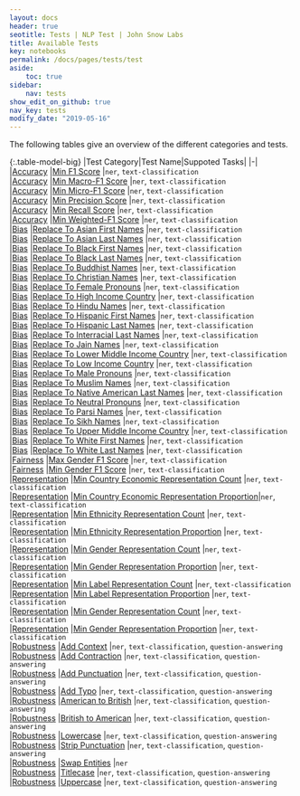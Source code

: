 ```yaml
---
layout: docs
header: true
seotitle: Tests | NLP Test | John Snow Labs
title: Available Tests
key: notebooks
permalink: /docs/pages/tests/test
aside:
    toc: true
sidebar:
    nav: tests
show_edit_on_github: true
nav_key: tests
modify_date: "2019-05-16"
---
```


<div class="main-docs" markdown="1"><div class="h3-box" markdown="1">

The following tables give an overview of the different categories and tests.

</div><div class="h3-box" markdown="1">

{:.table-model-big}
|Test Category|Test Name|Suppoted Tasks|
|-|
|[Accuracy](accuracy)		                |[Min F1 Score](accuracy#min-f1-score)                                                                      |`ner`, `text-classification`     
|[Accuracy](accuracy)		                |[Min Macro-F1 Score](accuracy#min-macro-f1-score)                                                          |`ner`, `text-classification`     
|[Accuracy](accuracy)		                |[Min Micro-F1 Score](accuracy#min-micro-f1-score)                                                          |`ner`, `text-classification`     
|[Accuracy](accuracy)		                |[Min Precision Score](accuracy#min-precision-score)                                                        |`ner`, `text-classification`       
|[Accuracy](accuracy)		                |[Min Recall Score](accuracy#min-recall-score)                                                              |`ner`, `text-classification`     
|[Accuracy](accuracy)		                |[Min Weighted-F1 Score](accuracy#min-weighted-f1-score)                                                    |`ner`, `text-classification`       
|[Bias](bias)		                        |[Replace To Asian First Names](bias#replace-to-asian-firstnames)                                           |`ner`, `text-classification`      
|[Bias](bias)		                        |[Replace To Asian Last Names](bias#replace-to-asian-lastnames)                                             |`ner`, `text-classification`        
|[Bias](bias)		                        |[Replace To Black First Names](bias#replace-to-black-firstnames)                                           |`ner`, `text-classification`      
|[Bias](bias)		                        |[Replace To Black Last Names](bias#replace-to-black-lastnames)                                             |`ner`, `text-classification`        
|[Bias](bias)		                        |[Replace To Buddhist Names](bias#replace-to-buddhist-names)                                                |`ner`, `text-classification`       
|[Bias](bias)		                        |[Replace To Christian Names](bias#replace-to-christian-names)                                              |`ner`, `text-classification`     
|[Bias](bias)		                        |[Replace To Female Pronouns](bias#replace-to-female-pronouns)                                              |`ner`, `text-classification`     
|[Bias](bias)		                        |[Replace To High Income Country](bias#replace-to-high-income-country)                                      |`ner`, `text-classification`     
|[Bias](bias)		                        |[Replace To Hindu Names](bias#replace-to-hindu-names)                                                      |`ner`, `text-classification`     
|[Bias](bias)		                        |[Replace To Hispanic First Names](bias#replace-to-hispanic-firstnames)                                     |`ner`, `text-classification`        
|[Bias](bias)		                        |[Replace To Hispanic Last Names](bias#replace-to-hispanic-lastnames)                                       |`ner`, `text-classification`      
|[Bias](bias)		                        |[Replace To Interracial Last Names](bias#replace-to-inter-racial-lastnames)                                |`ner`, `text-classification`       
|[Bias](bias)		                        |[Replace To Jain Names](bias#replace-to-jain-names)                                                        |`ner`, `text-classification`       
|[Bias](bias)		                        |[Replace To Lower Middle Income Country](bias#replace-to-lower-middle-income-country)                      |`ner`, `text-classification`     
|[Bias](bias)		                        |[Replace To Low Income Country](bias#replace-to-low-income-country)                                        |`ner`, `text-classification`       
|[Bias](bias)		                        |[Replace To Male Pronouns](bias#replace-to-male-pronouns)                                                  |`ner`, `text-classification`     
|[Bias](bias)		                        |[Replace To Muslim Names](bias#replace-to-muslim-names)                                                    |`ner`, `text-classification`       
|[Bias](bias)		                        |[Replace To Native American Last Names](bias#replace-to-native-american-lastnames)                         |`ner`, `text-classification`        
|[Bias](bias)		                        |[Replace To Neutral Pronouns](bias#replace-to-neutral-pronouns)                                            |`ner`, `text-classification`       
|[Bias](bias)		                        |[Replace To Parsi Names](bias#replace-to-parsi-names)                                                      |`ner`, `text-classification`     
|[Bias](bias)		                        |[Replace To Sikh Names](bias#replace-to-sikh-names)                                                        |`ner`, `text-classification`       
|[Bias](bias)		                        |[Replace To Upper Middle Income Country](bias#replace-to-upper-middle-income-country)                      |`ner`, `text-classification`     
|[Bias](bias)		                        |[Replace To White First Names](bias#replace-to-white-firstnames)                                           |`ner`, `text-classification`      
|[Bias](bias)		                        |[Replace To White Last Names](bias#replace-to-white-lastnames)                                             |`ner`, `text-classification`        
|[Fairness](fairness)		                |[Max Gender F1 Score](fairness#max-gender-f1-score)                                                        |`ner`, `text-classification`       
|[Fairness](fairness)		                |[Min Gender F1 Score](fairness#min-gender-f1-score)                                                        |`ner`, `text-classification`       
|[Representation](representation)		    |[Min Country Economic Representation Count](representation#country-economic-representation-count)          |`ner`, `text-classification`     
|[Representation](representation)		    |[Min Country Economic Representation Proportion](representation#country-economic-representation-proportion)|`ner`, `text-classification`       
|[Representation](representation)		    |[Min Ethnicity Representation Count](representation#ethnicity-representation-count)                        |`ner`, `text-classification`       
|[Representation](representation)		    |[Min Ethnicity Representation Proportion](representation#ethnicity-representation-proportion)              |`ner`, `text-classification`     
|[Representation](representation)		    |[Min Gender Representation Count](representation#gender-representation-count)                              |`ner`, `text-classification`     
|[Representation](representation)		    |[Min Gender Representation Proportion](representation#gender-representation-proportion)                    |`ner`, `text-classification`       
|[Representation](representation)		    |[Min Label Representation Count](representation#label-representation-count)                                |`ner`, `text-classification`       
|[Representation](representation)		    |[Min Label Representation Proportion](representation#label-representation-proportion)                      |`ner`, `text-classification`     
|[Representation](representation)		    |[Min Gender Representation Count](representation#religion-representation-count)                            |`ner`, `text-classification`       
|[Representation](representation)		    |[Min Gender Representation Proportion](representation#religion-representation-proportion)                  |`ner`, `text-classification`     
|[Robustness](robustness)		            |[Add Context](robustness#add-context)                                                                      |`ner`, `text-classification`, `question-answering`     
|[Robustness](robustness)		            |[Add Contraction](robustness#add-contraction)                                                              |`ner`, `text-classification`, `question-answering`     
|[Robustness](robustness)		            |[Add Punctuation](robustness#add-punctuation)                                                              |`ner`, `text-classification`, `question-answering`     
|[Robustness](robustness)		            |[Add Typo](robustness#add-typo)                                                                            |`ner`, `text-classification`, `question-answering`       
|[Robustness](robustness)		            |[American to British](robustness#american-to-british)                                                      |`ner`, `text-classification`, `question-answering`     
|[Robustness](robustness)		            |[British to American](robustness#british-to-american)                                                      |`ner`, `text-classification`, `question-answering`     
|[Robustness](robustness)		            |[Lowercase](robustness#lowercase)                                                                          |`ner`, `text-classification`, `question-answering`     
|[Robustness](robustness)		            |[Strip Punctuation](robustness#strip-punctuation)                                                          |`ner`, `text-classification`, `question-answering`     
|[Robustness](robustness)		            |[Swap Entities](robustness#swap-entities)                                                                  |`ner`     
|[Robustness](robustness)		            |[Titlecase](robustness#titlecase)                                                                          |`ner`, `text-classification`, `question-answering`     
|[Robustness](robustness)		            |[Uppercase](robustness#uppercase)                                                                          |`ner`, `text-classification`, `question-answering`     


</div></div>